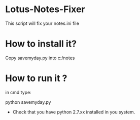 # Lotus-Notes-Fixer
This script will fix your notes.ini file

# How to install it?

Copy savemyday.py into c:/notes

# How to run it ?

in cmd type:

python savemyday.py

* Check that you have python 2.7.xx installed in you system.

